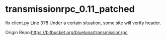 # transmissionrpc_0.11_patched
fix client.py Line 378
Under a certain situation, some site will verify header.

Origin Repo:https://bitbucket.org/blueluna/transmissionrpc
